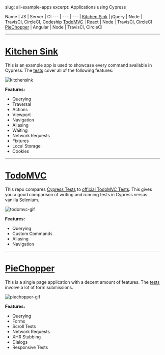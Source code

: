 slug: all-example-apps
excerpt: Applications using Cypress

Name | JS | Server | CI
--- | --- | --- |
[Kitchen Sink](https://github.com/cypress-io/cypress-example-kitchensink) | jQuery | Node | TravisCI, CircleCI, Codeship
[TodoMVC](https://github.com/cypress-io/cypress-example-todomvc) | React | Node | TravisCI, CircleCI
[PieChopper](https://github.com/cypress-io/cypress-example-piechopper) | Angular | Node | TravisCI, CircleCI

***

# [Kitchen Sink](https://github.com/cypress-io/cypress-example-kitchensink)

This is an example app is used to showcase every command available in Cypress. The [tests](https://github.com/cypress-io/examples-kitchen-sink/blob/master/cypress/integration/example_spec.js) cover all of the following features:

![kitchensink](https://cloud.githubusercontent.com/assets/1268976/14084252/e309e370-f4e7-11e5-9562-24f516563ac9.gif)

**Features:**

- Querying
- Traversal
- Actions
- Viewport
- Navigation
- Aliasing
- Waiting
- Network Requests
- Fixtures
- Local Storage
- Cookies

***

# [TodoMVC](https://github.com/cypress-io/cypress-example-todomvc)

This repo compares [Cypress Tests](https://github.com/cypress-io/cypress-example-todomvc/blob/master/cypress/integration/app_spec.js) to [official TodoMVC Tests](https://github.com/tastejs/todomvc/blob/master/tests/test.js). This gives you a good comparison of writing and running tests in Cypress versus vanilla Selenium.

![todomvc-gif](https://cloud.githubusercontent.com/assets/1268976/12985445/ad168098-d0c0-11e5-94e7-2f2e619bae93.gif)

**Features:**

- Querying
- Custom Commands
- Aliasing
- Navigation

***

# [PieChopper](https://github.com/cypress-io/cypress-example-piechopper)

This is a single page application with a decent amount of features. The [tests](https://github.com/cypress-io/cypress-example-piechopper/blob/master/cypress/integration/app_spec.js) involve a lot of form submissions.

![piechopper-gif](https://cloud.githubusercontent.com/assets/1268976/12985444/ad14159c-d0c0-11e5-8e50-2b64a1d389ac.gif)

**Features:**

- Querying
- Forms
- Scroll Tests
- Network Requests
- XHR Stubbing
- Dialogs
- Responsive Tests